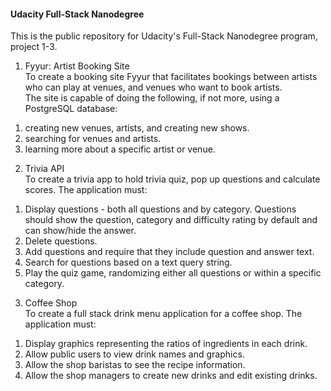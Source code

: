#### Udacity Full-Stack Nanodegree  
This is the public repository for Udacity's Full-Stack Nanodegree program, project 1-3.  

1. Fyyur: Artist Booking Site  
To create a booking site Fyyur that facilitates bookings between artists who can play at venues, and venues who want to book artists.  
The site is capable of doing the following, if not more, using a PostgreSQL database:  
1) creating new venues, artists, and creating new shows.  
2) searching for venues and artists.  
3) learning more about a specific artist or venue.  

2. Trivia API  
To create a trivia app to hold trivia quiz, pop up questions and calculate scores. The application must:  
1) Display questions - both all questions and by category. Questions should show the question, category and difficulty rating by default and can show/hide the answer.  
2) Delete questions.  
3) Add questions and require that they include question and answer text.
4) Search for questions based on a text query string.  
5) Play the quiz game, randomizing either all questions or within a specific category.  

3. Coffee Shop  
To create a full stack drink menu application for a coffee shop. The application must:  
1) Display graphics representing the ratios of ingredients in each drink.
2) Allow public users to view drink names and graphics.  
3) Allow the shop baristas to see the recipe information.  
4) Allow the shop managers to create new drinks and edit existing drinks.  


